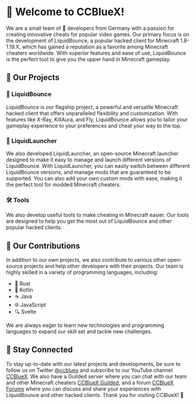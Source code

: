 # 👋 Welcome to CCBlueX!

We are a small team of 🚀 developers from Germany with a passion for creating innovative cheats for popular video games. Our primary focus is on the development of LiquidBounce, a popular hacked client for Minecraft 1.8-1.19.X, which has gained a reputation as a favorite among Minecraft cheaters worldwide. With superior features and ease of use, LiquidBounce is the perfect tool to give you the upper hand in Minecraft gameplay.

## 🚀 Our Projects

### 🔵 LiquidBounce

LiquidBounce is our flagship project, a powerful and versatile Minecraft hacked client that offers unparalleled flexibility and customization. With features like X-Ray, KillAura, and Fly, LiquidBounce allows you to tailor your gameplay experience to your preferences and cheat your way to the top.

### 🚀 LiquidLauncher

We also developed LiquidLauncher, an open-source Minecraft launcher designed to make it easy to manage and launch different versions of LiquidBounce. With LiquidLauncher, you can easily switch between different LiquidBounce versions, and manage mods that are guaranteed to be supported. You can also add your own custom mods with ease, making it the perfect tool for modded Minecraft cheaters.

### 🛠️ Tools

We also develop useful tools to make cheating in Minecraft easier. Our tools are designed to help you get the most out of LiquidBounce and other popular hacked clients.

## 🤝 Our Contributions

In addition to our own projects, we also contribute to various other open-source projects and help other developers with their projects. Our team is highly skilled in a variety of programming languages, including:

- 🦀 Rust
- 🎯 Kotlin
- ☕ Java
- 🌐 JavaScript
- 🔍 Svelte

We are always eager to learn new technologies and programming languages to expand our skill set and tackle new challenges.

## 📱 Stay Connected

To stay up-to-date with our latest projects and developments, be sure to follow us on Twitter [@ccbluex](https://twitter.com/ccbluex) and subscribe to our YouTube channel [CCBlueX](https://www.youtube.com/CCBlueX). We also have a Guilded server where you can chat with our team and other Minecraft cheaters [CCBlueX Guilded](https://www.guilded.gg/CCBlueX), and a forum [CCBlueX Forums](https://forums.ccbluex.net/) where you can discuss and share your experiences with LiquidBounce and other hacked clients. Thank you for visiting CCBlueX! 🙏
